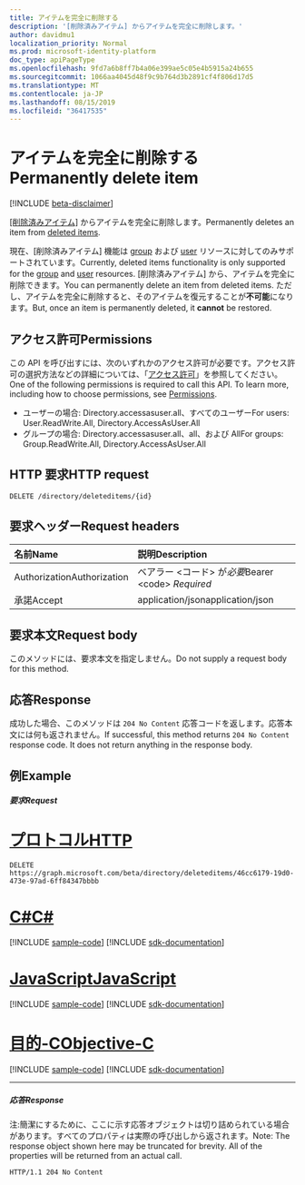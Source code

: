 ```yaml
---
title: アイテムを完全に削除する
description: '[削除済みアイテム] からアイテムを完全に削除します。'
author: davidmu1
localization_priority: Normal
ms.prod: microsoft-identity-platform
doc_type: apiPageType
ms.openlocfilehash: 9fd7a6b8ff7b4a06e399ae5c05e4b5915a24b655
ms.sourcegitcommit: 1066aa4045d48f9c9b764d3b2891cf4f806d17d5
ms.translationtype: MT
ms.contentlocale: ja-JP
ms.lasthandoff: 08/15/2019
ms.locfileid: "36417535"
---
```

# <a name="permanently-delete-item"></a><span data-ttu-id="591b4-103">アイテムを完全に削除する</span><span class="sxs-lookup"><span data-stu-id="591b4-103">Permanently delete item</span></span>

[!INCLUDE [beta-disclaimer](../../includes/beta-disclaimer.md)]

<span data-ttu-id="591b4-104">[[削除済みアイテム]](../resources/directory.md) からアイテムを完全に削除します。</span><span class="sxs-lookup"><span data-stu-id="591b4-104">Permanently deletes an item from [deleted items](../resources/directory.md).</span></span>

<span data-ttu-id="591b4-105">現在、[削除済みアイテム] 機能は [group](../resources/group.md) および [user](../resources/user.md) リソースに対してのみサポートされています。</span><span class="sxs-lookup"><span data-stu-id="591b4-105">Currently, deleted items functionality is only supported for the [group](../resources/group.md) and [user](../resources/user.md) resources.</span></span> <span data-ttu-id="591b4-106">[削除済みアイテム] から、アイテムを完全に削除できます。</span><span class="sxs-lookup"><span data-stu-id="591b4-106">You can permanently delete an item from deleted items.</span></span> <span data-ttu-id="591b4-107">ただし、アイテムを完全に削除すると、そのアイテムを復元することが**不可能**になります。</span><span class="sxs-lookup"><span data-stu-id="591b4-107">But, once an item is permanently deleted, it **cannot** be restored.</span></span>

## <a name="permissions"></a><span data-ttu-id="591b4-108">アクセス許可</span><span class="sxs-lookup"><span data-stu-id="591b4-108">Permissions</span></span>
<span data-ttu-id="591b4-p102">この API を呼び出すには、次のいずれかのアクセス許可が必要です。アクセス許可の選択方法などの詳細については、「[アクセス許可](/graph/permissions-reference)」を参照してください。</span><span class="sxs-lookup"><span data-stu-id="591b4-p102">One of the following permissions is required to call this API. To learn more, including how to choose permissions, see [Permissions](/graph/permissions-reference).</span></span>

* <span data-ttu-id="591b4-111">ユーザーの場合: Directory.accessasuser.all、すべてのユーザー</span><span class="sxs-lookup"><span data-stu-id="591b4-111">For users: User.ReadWrite.All, Directory.AccessAsUser.All</span></span>
* <span data-ttu-id="591b4-112">グループの場合: Directory.accessasuser.all、all、および All</span><span class="sxs-lookup"><span data-stu-id="591b4-112">For groups: Group.ReadWrite.All, Directory.AccessAsUser.All</span></span>

## <a name="http-request"></a><span data-ttu-id="591b4-113">HTTP 要求</span><span class="sxs-lookup"><span data-stu-id="591b4-113">HTTP request</span></span>
<!-- { "blockType": "ignored" } -->
```http
DELETE /directory/deleteditems/{id}
```
## <a name="request-headers"></a><span data-ttu-id="591b4-114">要求ヘッダー</span><span class="sxs-lookup"><span data-stu-id="591b4-114">Request headers</span></span>
| <span data-ttu-id="591b4-115">名前</span><span class="sxs-lookup"><span data-stu-id="591b4-115">Name</span></span>       | <span data-ttu-id="591b4-116">説明</span><span class="sxs-lookup"><span data-stu-id="591b4-116">Description</span></span>|
|:---------------|:----------|
| <span data-ttu-id="591b4-117">Authorization</span><span class="sxs-lookup"><span data-stu-id="591b4-117">Authorization</span></span>  | <span data-ttu-id="591b4-118">ベアラー &lt;コード&gt; が*必要*</span><span class="sxs-lookup"><span data-stu-id="591b4-118">Bearer &lt;code&gt; *Required*</span></span>|
| <span data-ttu-id="591b4-119">承諾</span><span class="sxs-lookup"><span data-stu-id="591b4-119">Accept</span></span>  | <span data-ttu-id="591b4-120">application/json</span><span class="sxs-lookup"><span data-stu-id="591b4-120">application/json</span></span> |

## <a name="request-body"></a><span data-ttu-id="591b4-121">要求本文</span><span class="sxs-lookup"><span data-stu-id="591b4-121">Request body</span></span>
<span data-ttu-id="591b4-122">このメソッドには、要求本文を指定しません。</span><span class="sxs-lookup"><span data-stu-id="591b4-122">Do not supply a request body for this method.</span></span>

## <a name="response"></a><span data-ttu-id="591b4-123">応答</span><span class="sxs-lookup"><span data-stu-id="591b4-123">Response</span></span>

<span data-ttu-id="591b4-p103">成功した場合、このメソッドは `204 No Content` 応答コードを返します。応答本文には何も返されません。</span><span class="sxs-lookup"><span data-stu-id="591b4-p103">If successful, this method returns `204 No Content` response code. It does not return anything in the response body.</span></span>

## <a name="example"></a><span data-ttu-id="591b4-126">例</span><span class="sxs-lookup"><span data-stu-id="591b4-126">Example</span></span>
##### <a name="request"></a><span data-ttu-id="591b4-127">要求</span><span class="sxs-lookup"><span data-stu-id="591b4-127">Request</span></span>


# <a name="httptabhttp"></a>[<span data-ttu-id="591b4-128">プロトコル</span><span class="sxs-lookup"><span data-stu-id="591b4-128">HTTP</span></span>](#tab/http)
<!-- {
  "blockType": "request",
  "name": "delete_directory"
}-->
```http
DELETE https://graph.microsoft.com/beta/directory/deleteditems/46cc6179-19d0-473e-97ad-6ff84347bbbb
```
# <a name="ctabcsharp"></a>[<span data-ttu-id="591b4-129">C#</span><span class="sxs-lookup"><span data-stu-id="591b4-129">C#</span></span>](#tab/csharp)
[!INCLUDE [sample-code](../includes/snippets/csharp/delete-directory-csharp-snippets.md)]
[!INCLUDE [sdk-documentation](../includes/snippets/snippets-sdk-documentation-link.md)]

# <a name="javascripttabjavascript"></a>[<span data-ttu-id="591b4-130">JavaScript</span><span class="sxs-lookup"><span data-stu-id="591b4-130">JavaScript</span></span>](#tab/javascript)
[!INCLUDE [sample-code](../includes/snippets/javascript/delete-directory-javascript-snippets.md)]
[!INCLUDE [sdk-documentation](../includes/snippets/snippets-sdk-documentation-link.md)]

# <a name="objective-ctabobjc"></a>[<span data-ttu-id="591b4-131">目的-C</span><span class="sxs-lookup"><span data-stu-id="591b4-131">Objective-C</span></span>](#tab/objc)
[!INCLUDE [sample-code](../includes/snippets/objc/delete-directory-objc-snippets.md)]
[!INCLUDE [sdk-documentation](../includes/snippets/snippets-sdk-documentation-link.md)]

---

##### <a name="response"></a><span data-ttu-id="591b4-132">応答</span><span class="sxs-lookup"><span data-stu-id="591b4-132">Response</span></span>
<span data-ttu-id="591b4-p104">注:簡潔にするために、ここに示す応答オブジェクトは切り詰められている場合があります。すべてのプロパティは実際の呼び出しから返されます。</span><span class="sxs-lookup"><span data-stu-id="591b4-p104">Note: The response object shown here may be truncated for brevity. All of the properties will be returned from an actual call.</span></span>
<!-- {
  "blockType": "response",
  "truncated": true
} -->
```http
HTTP/1.1 204 No Content
```

<!-- uuid: 8fcb5dbc-d5aa-4681-8e31-b001d5168d79
2015-10-25 14:57:30 UTC -->
<!--
{
  "type": "#page.annotation",
  "description": "Delete directory",
  "keywords": "",
  "section": "documentation",
  "tocPath": "",
  "suppressions": [
  ]
}
-->
